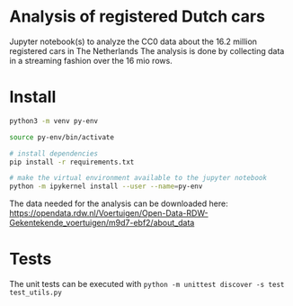 # Analysis of registered Dutch cars

Jupyter notebook(s) to analyze the CC0 data about the 16.2 million registered cars in The Netherlands
The analysis is done by collecting data in a streaming fashion over the 16 mio rows.

# Install

```bash
python3 -m venv py-env

source py-env/bin/activate

# install dependencies
pip install -r requirements.txt

# make the virtual environment available to the jupyter notebook
python -m ipykernel install --user --name=py-env
```

The data needed for the analysis can be downloaded here: https://opendata.rdw.nl/Voertuigen/Open-Data-RDW-Gekentekende_voertuigen/m9d7-ebf2/about_data

# Tests

The unit tests can be executed with `python -m unittest discover -s test test_utils.py`
